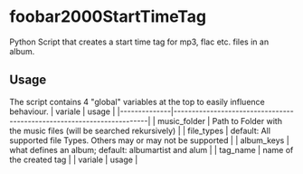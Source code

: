 # foobar2000StartTimeTag
Python Script that creates a start time tag for mp3, flac etc. files in an album.

## Usage
The script contains 4 "global" variables at the top to easily influence behaviour.
| variale      | usage                                                                 |
|--------------|-----------------------------------------------------------------------|
| music_folder | Path to Folder with the music files (will be searched rekursively)    |
| file_types   | default: All supported file Types. Others may or may not be supported |
| album_keys   | what defines an album; default: albumartist and alum                  |
| tag_name     | name of the created tag                                               |
| variale      | usage                                                                 |
